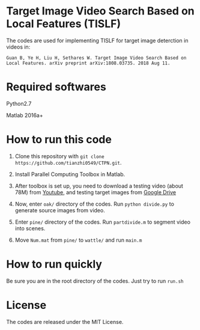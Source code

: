 # Target Image Video Search Based on Local Features (TISLF)

The codes are used for implementing TISLF for target image deterction in videos in:  

    Guan B, Ye H, Liu H, Sethares W. Target Image Video Search Based on Local Features. arXiv preprint arXiv:1808.03735. 2018 Aug 11.

# Required softwares
Python2.7

Matlab 2016a+

# How to run this code

1. Clone this repository with `git clone https://github.com/tianzhi0549/CTPN.git`.

2. Install Parallel Computing Toolbox in Matlab.

3. After toolbox is set up, you need to download a testing video (about 78M) from [Youtube](https://www.youtube.com/watch?v=vxz8NA9gMYc), and testing target images from [Google Drive](https://drive.google.com/open?id=1Ky3TDieRz7t5CAKmNkU2o1YtACE0XduU)

4. Now, enter `oak/` directory of the codes. Run `python divide.py` to generate source images from video.

5. Enter `pine/` directory of the codes. Run `partdivide.m` to segment video into scenes.

6. Move `Num.mat` from `pine/` to `wattle/` and run `main.m` 

# How to run quickly
Be sure you are in the root directory of the codes. Just try to run `run.sh`

# License
The codes are released under the MIT License.
